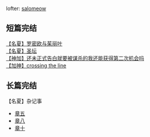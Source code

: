 
lofter: [salomeow](https://salomeow.lofter.com/)
<br>
## 短篇完结
[【名夏】罗密欧与茱丽叶](docs/romeo_juliet.md)<br>
[【名夏】圣坛](docs/altar.md)<br>
[【神加】还未正式告白就要被谋杀的我还能获得第二次机会吗](docs/confession.md)<br>
[【加神】crossing the line](docs/crossing-the-line.md)<br>

## 长篇完结
【名夏】杂记事 
- [章五](docs/stories_05.md)<br>
- [章八](docs/stories_08.md)<br>
- [章十](docs/stories_10.md)<br>

